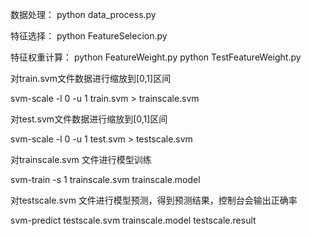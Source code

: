 数据处理：
python data_process.py

特征选择：
python FeatureSelecion.py

特征权重计算：
python FeatureWeight.py
python TestFeatureWeight.py

对train.svm文件数据进行缩放到[0,1]区间

svm-scale -l 0 -u 1 train.svm > trainscale.svm

对test.svm文件数据进行缩放到[0,1]区间

svm-scale -l 0 -u 1 test.svm > testscale.svm

对trainscale.svm 文件进行模型训练

svm-train -s 1 trainscale.svm trainscale.model

对testscale.svm 文件进行模型预测，得到预测结果，控制台会输出正确率

svm-predict testscale.svm trainscale.model testscale.result
